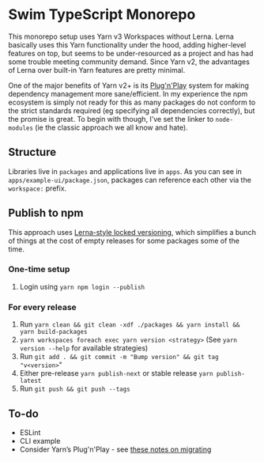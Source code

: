 # Swim TypeScript Monorepo

This monorepo setup uses Yarn v3 Workspaces without Lerna. Lerna basically uses this Yarn functionality under the hood, adding higher-level features on top, but seems to be under-resourced as a project and has had some trouble meeting community demand. Since Yarn v2, the advantages of Lerna over built-in Yarn features are pretty minimal.

One of the major benefits of Yarn v2+ is its [Plug'n'Play](https://yarnpkg.com/features/pnp) system for making dependency management more sane/efficient. In my experience the npm ecosystem is simply not ready for this as many packages do not conform to the strict standards required (eg specifying all dependencies correctly), but the promise is great. To begin with though, I’ve set the linker to `node-modules` (ie the classic approach we all know and hate).

## Structure

Libraries live in `packages` and applications live in `apps`. As you can see in `apps/example-ui/package.json`, packages can reference each other via the `workspace:` prefix.

## Publish to npm

This approach uses [Lerna-style locked versioning](https://github.com/lerna/lerna#fixedlocked-mode-default), which simplifies a bunch of things at the cost of empty releases for some packages some of the time.

### One-time setup

1. Login using `yarn npm login --publish`

### For every release

1. Run `yarn clean && git clean -xdf ./packages && yarn install && yarn build-packages`
1. `yarn workspaces foreach exec yarn version <strategy>` (See `yarn version --help` for available strategies)
1. Run `git add . && git commit -m "Bump version" && git tag "v<version>`"
1. Either pre-release `yarn publish-next` or stable release `yarn publish-latest`
1. Run `git push && git push --tags`

## To-do

- ESLint
- CLI example
- Consider Yarn’s Plug'n'Play - see [these notes on migrating](https://github.com/cosmos/cosmjs/blob/main/docs/YARN.md#step-14-enable-plug-n-play)
